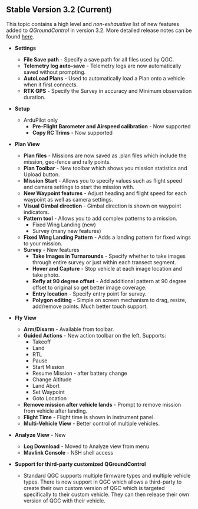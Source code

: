 ## Stable Version 3.2 (Current)

This topic contains a high level and *non-exhaustive* list of new features added to *QGroundControl* in version 3.2. More detailed release notes can be found [here](../releases/stable_v3.2_long.md).

* **Settings**
	* **File Save path** - Specify a save path for all files used by QGC.
	* **Telemetry log auto-save** - Telemetry logs are now automatically saved without prompting.
	* **AutoLoad Plans** - Used to automatically load a Plan onto a vehicle when it first connects.
	* **RTK GPS** - Specify the Survey in accuracy and Minimum observation duration.

* **Setup**
	* ArduPilot only
		* **Pre-Flight Barometer and Airspeed calibration** - Now supported
		* **Copy RC Trims** - Now supported

* **Plan View**
	* **Plan files** - Missions are now saved as .plan files which include the mission, geo-fence and rally points.
	* **Plan Toolbar** - New toolbar which shows you mission statistics and Upload button.
	* **Mission Start** - Allows you to specify values such as flight speed and camera settings to start the mission with.
	* **New Waypoint features** - Adjust heading and flight speed for each waypoint as well as camera settings.
	* **Visual Gimbal direction** - Gimbal direction is shown on waypoint indicators.
	* **Pattern tool** - Allows you to add complex patterns to a mission.
		* Fixed Wing Landing (new)
		* Survey (many new features)
	* **Fixed Wing Landing Pattern** - Adds a landing pattern for fixed wings to your mission.
	* **Survey** - New features
		* **Take Images in Turnarounds** - Specify whether to take images through entire survey or just within each transect segment.
		* **Hover and Capture** - Stop vehicle at each image location and take photo.
		* **Refly at 90 degree offset** - Add additional pattern at 90 degree offset to original so get better image coverage.
		* **Entry location** - Specify entry point for survey.
		* **Polygon editing** - Simple on screen mechanism to drag, resize, add/remove points. Much better touch support.

* **Fly View**
	* **Arm/Disarm** - Available from toolbar.
	* **Guided Actions** - New action toolbar on the left. Supports:
		* Takeoff
		* Land
		* RTL
		* Pause
		* Start Mission
		* Resume Mission - after battery change
		* Change Altitude
		* Land Abort
		* Set Waypoint
		* Goto Location	
	* **Remove mission after vehicle lands** - Prompt to remove mission from vehicle after landing.
	* **Flight Time** - Flight time is shown in instrument panel.
	* **Multi-Vehicle View** - Better control of multiple vehicles.

* **Analyze View** - New
	* **Log Download**  - Moved to Analyze view from menu
	* **Mavlink Console** - NSH shell access

* **Support for third-party customized QGroundControl**
	* Standard QGC supports multiple firmware types and multiple vehicle types. There is now support in QGC which allows a third-party to create their own custom version of QGC which is targeted specifically to their custom vehicle. They can then release their own version of QGC with their vehicle.
